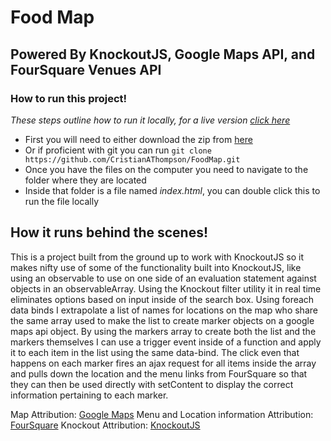 # Food Map
## Powered By KnockoutJS, Google Maps API, and FourSquare Venues API

### How to run this project!

*These steps outline how to run it locally, for a live version [click here](https://cristianathompson.github.io/FoodMap/)*

* First you will need to either download the zip from [here](https://github.com/CristianAThompson/FoodMap)
* Or if proficient with git you can run `git clone https://github.com/CristianAThompson/FoodMap.git`
* Once you have the files on the computer you need to navigate to the folder where they are located
* Inside that folder is a file named *index.html*, you can double click this to run the file locally

## How it runs behind the scenes!

This is a project built from the ground up to work with KnockoutJS so it makes
nifty use of some of the functionality built into KnockoutJS, like using an observable
to use on one side of an evaluation statement against objects in an observableArray.
Using the Knockout filter utility it in real time eliminates options based on input inside
of the search box. Using foreach data binds I extrapolate a list of names for locations
on the map who share the same array used to make the list to create marker objects
on a google maps api object. By using the markers array to create both the list
and the markers themselves I can use a trigger event inside of a function and apply it to
each item in the list using the same data-bind. The click even that happens on each marker
fires an ajax request for all items inside the array and pulls down the location and the
menu links from FourSquare so that they can then be used directly with setContent to display
the correct information pertaining to each marker.

Map Attribution: [Google Maps](https://developers.google.com/maps/)
Menu and Location information Attribution: [FourSquare](https://developer.foursquare.com/start)
Knockout Attribution: [KnockoutJS](http://knockoutjs.com/)
